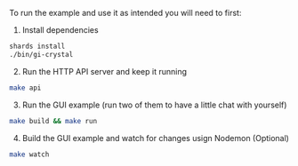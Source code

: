 To run the example and use it as intended you will need to first:

1. Install dependencies

```bash
shards install
./bin/gi-crystal
```

2. Run the HTTP API server and keep it running

```bash
make api
```

3. Run the GUI example (run two of them to have a little chat with yourself)

```bash
make build && make run
```

4. Build the GUI example and watch for changes usign Nodemon (Optional)

```bash
make watch
```